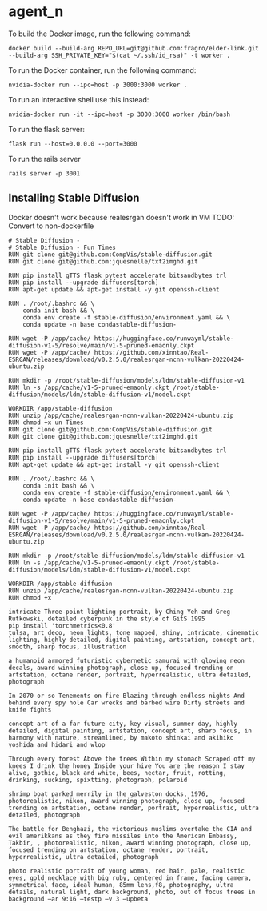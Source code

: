 # agent_n

To build the Docker image, run the following command:

```docker build --build-arg REPO_URL=git@github.com:fragro/elder-link.git  --build-arg SSH_PRIVATE_KEY="$(cat ~/.ssh/id_rsa)" -t worker .```

To run the Docker container, run the following command:

```nvidia-docker run --ipc=host -p 3000:3000 worker .```

To run an interactive shell use this instead:

```nvidia-docker run -it --ipc=host -p 3000:3000 worker /bin/bash```

To run the flask server:

```flask run --host=0.0.0.0 --port=3000```

To run the rails server

```rails server -p 3001```

## Installing Stable Diffusion

Docker doesn't work because realesrgan doesn't work in VM
TODO: Convert to non-dockerfile

```
# Stable Diffusion - 
# Stable Diffusion - Fun Times
RUN git clone git@github.com:CompVis/stable-diffusion.git
RUN git clone git@github.com:jquesnelle/txt2imghd.git

RUN pip install gTTS flask pytest accelerate bitsandbytes trl
RUN pip install --upgrade diffusers[torch]
RUN apt-get update && apt-get install -y git openssh-client

RUN . /root/.bashrc && \
    conda init bash && \
    conda env create -f stable-diffusion/environment.yaml && \
    conda update -n base condastable-diffusion-

RUN wget -P /app/cache/ https://huggingface.co/runwayml/stable-diffusion-v1-5/resolve/main/v1-5-pruned-emaonly.ckpt
RUN wget -P /app/cache/ https://github.com/xinntao/Real-ESRGAN/releases/download/v0.2.5.0/realesrgan-ncnn-vulkan-20220424-ubuntu.zip

RUN mkdir -p /root/stable-diffusion/models/ldm/stable-diffusion-v1
RUN ln -s /app/cache/v1-5-pruned-emaonly.ckpt /root/stable-diffusion/models/ldm/stable-diffusion-v1/model.ckpt

WORKDIR /app/stable-diffusion
RUN unzip /app/cache/realesrgan-ncnn-vulkan-20220424-ubuntu.zip
RUN chmod +x un Times
RUN git clone git@github.com:CompVis/stable-diffusion.git
RUN git clone git@github.com:jquesnelle/txt2imghd.git

RUN pip install gTTS flask pytest accelerate bitsandbytes trl
RUN pip install --upgrade diffusers[torch]
RUN apt-get update && apt-get install -y git openssh-client

RUN . /root/.bashrc && \
    conda init bash && \
    conda env create -f stable-diffusion/environment.yaml && \
    conda update -n base condastable-diffusion-

RUN wget -P /app/cache/ https://huggingface.co/runwayml/stable-diffusion-v1-5/resolve/main/v1-5-pruned-emaonly.ckpt
RUN wget -P /app/cache/ https://github.com/xinntao/Real-ESRGAN/releases/download/v0.2.5.0/realesrgan-ncnn-vulkan-20220424-ubuntu.zip

RUN mkdir -p /root/stable-diffusion/models/ldm/stable-diffusion-v1
RUN ln -s /app/cache/v1-5-pruned-emaonly.ckpt /root/stable-diffusion/models/ldm/stable-diffusion-v1/model.ckpt

WORKDIR /app/stable-diffusion
RUN unzip /app/cache/realesrgan-ncnn-vulkan-20220424-ubuntu.zip
RUN chmod +x 

intricate Three-point lighting portrait, by Ching Yeh and Greg Rutkowski, detailed cyberpunk in the style of GitS 1995
pip install 'torchmetrics<0.8'
tulsa, art deco, neon lights, tone mapped, shiny, intricate, cinematic lighting, highly detailed, digital painting, artstation, concept art, smooth, sharp focus, illustration

a humanoid armored futuristic cybernetic samurai with glowing neon decals, award winning photograph, close up, focused trending on artstation, octane render, portrait, hyperrealistic, ultra detailed, photograph

In 2070 or so Tenements on fire Blazing through endless nights And behind every spy hole Car wrecks and barbed wire Dirty streets and knife fights

concept art of a far-future city, key visual, summer day, highly detailed, digital painting, artstation, concept art, sharp focus, in harmony with nature, streamlined, by makoto shinkai and akihiko yoshida and hidari and wlop

Through every forest Above the trees Within my stomach Scraped off my knees I drink the honey Inside your hive You are the reason I stay alive, gothic, black and white, bees, nectar, fruit, rotting, drinking, sucking, spixtting, photograph, polaroid

shrimp boat parked merrily in the galveston docks, 1976, photorealistic, nikon, award winning photograph, close up, focused trending on artstation, octane render, portrait, hyperrealistic, ultra detailed, photograph

The battle for Benghazi, the victorious muslims overtake the CIA and evil amerikkans as they fire missiles into the American Embassy, Takbir, , photorealistic, nikon, award winning photograph, close up, focused trending on artstation, octane render, portrait, hyperrealistic, ultra detailed, photograph

photo realistic portrait of young woman, red hair, pale, realistic eyes, gold necklace with big ruby, centered in frame, facing camera, symmetrical face, ideal human, 85mm lens,f8, photography, ultra details, natural light, dark background, photo, out of focus trees in background –ar 9:16 –testp –v 3 –upbeta

```
